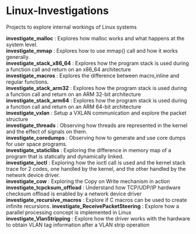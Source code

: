 # Linux-Investigations
Projects to explore internal workings of Linux systems

**investigate_malloc** : Explores how malloc works and what happens at the system level. <br>
**investigate_mmap** : Explores how to use mmap() call and how it works generally. <br>
**investigate_stack_x86_64** : Explores how the program stack is used during a function call and return on an x86\_64 architecture <br>
**investigate_macros** : Explores the difference between macro,inline and regular functions. <br>
**investigate_stack_arm32** : Explores how the program stack is used during a function call and return on an ARM 32-bit architecture <br>
**investigate_stack_arm64** : Explores how the program stack is used during a function call and return on an ARM 64-bit architecture <br>
**investigate_vxlan** : Setup a VXLAN communication and explore the packet structure <br> 
**investigate_threads** : Observing how threads are represented in the kernel and the effect of signals on them. <br> 
**investigate_coredumps** : Observing how to generate and use core dumps for user space programs. <br> 
**investigate_staticlibs** : Exploring the difference in memory map of a program that is statically and dynamically linked. <br> 
**investigate_ioctl** : Exploring how the ioctl call is used and the kernel stack trace for 2 codes, one handled by the kernel, and the other handled by the network device driver. <br> 
**investigate_cow** : Exploring the Copy on Write mechanism in action <br> 
**investigate_tcpcksum_offload** : Understand how TCP/UDP/IP hardware checksum offload is enabled by a network device driver<br>
**investigate_recursive_macros** : Explore if C macros can be used to create infinite recursions. 
**investigate_ReceivePacketSteering** : Explore how a parallel processing concept is implemented in Linux
**investigate_VlanStripping** : Explore how the driver works with the hardware to obtain VLAN tag information after a VLAN strip operation

